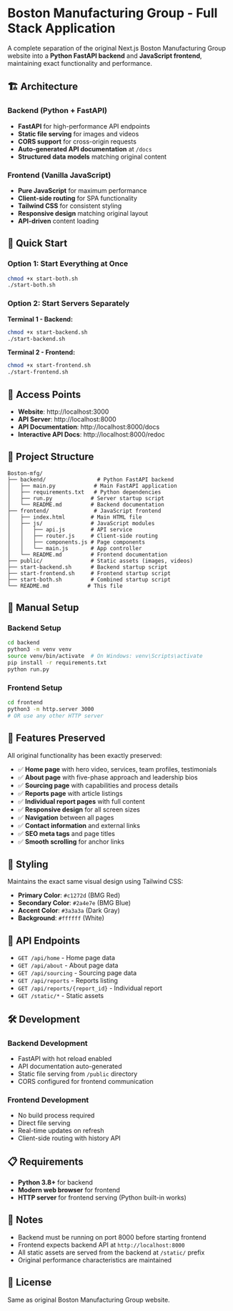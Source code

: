 # Boston Manufacturing Group - Full Stack Application

A complete separation of the original Next.js Boston Manufacturing Group website into a **Python FastAPI backend** and **JavaScript frontend**, maintaining exact functionality and performance.

## 🏗️ Architecture

### Backend (Python + FastAPI)
- **FastAPI** for high-performance API endpoints
- **Static file serving** for images and videos  
- **CORS support** for cross-origin requests
- **Auto-generated API documentation** at `/docs`
- **Structured data models** matching original content

### Frontend (Vanilla JavaScript)
- **Pure JavaScript** for maximum performance
- **Client-side routing** for SPA functionality
- **Tailwind CSS** for consistent styling
- **Responsive design** matching original layout
- **API-driven** content loading

## 🚀 Quick Start

### Option 1: Start Everything at Once
```bash
chmod +x start-both.sh
./start-both.sh
```

### Option 2: Start Servers Separately

**Terminal 1 - Backend:**
```bash
chmod +x start-backend.sh
./start-backend.sh
```

**Terminal 2 - Frontend:**
```bash
chmod +x start-frontend.sh  
./start-frontend.sh
```

## 📍 Access Points

- **Website**: http://localhost:3000
- **API Server**: http://localhost:8000  
- **API Documentation**: http://localhost:8000/docs
- **Interactive API Docs**: http://localhost:8000/redoc

## 📁 Project Structure

```
Boston-mfg/
├── backend/                # Python FastAPI backend
│   ├── main.py            # Main FastAPI application
│   ├── requirements.txt   # Python dependencies
│   ├── run.py            # Server startup script
│   └── README.md         # Backend documentation
├── frontend/              # JavaScript frontend
│   ├── index.html        # Main HTML file
│   ├── js/               # JavaScript modules
│   │   ├── api.js        # API service
│   │   ├── router.js     # Client-side routing
│   │   ├── components.js # Page components
│   │   └── main.js       # App controller
│   └── README.md         # Frontend documentation
├── public/               # Static assets (images, videos)
├── start-backend.sh      # Backend startup script
├── start-frontend.sh     # Frontend startup script
├── start-both.sh         # Combined startup script
└── README.md            # This file
```

## 🔧 Manual Setup

### Backend Setup
```bash
cd backend
python3 -m venv venv
source venv/bin/activate  # On Windows: venv\Scripts\activate
pip install -r requirements.txt
python run.py
```

### Frontend Setup
```bash
cd frontend
python3 -m http.server 3000
# OR use any other HTTP server
```

## 🌟 Features Preserved

All original functionality has been exactly preserved:

- ✅ **Home page** with hero video, services, team profiles, testimonials
- ✅ **About page** with five-phase approach and leadership bios  
- ✅ **Sourcing page** with capabilities and process details
- ✅ **Reports page** with article listings
- ✅ **Individual report pages** with full content
- ✅ **Responsive design** for all screen sizes
- ✅ **Navigation** between all pages
- ✅ **Contact information** and external links
- ✅ **SEO meta tags** and page titles
- ✅ **Smooth scrolling** for anchor links

## 🎨 Styling

Maintains the exact same visual design using Tailwind CSS:
- **Primary Color**: `#c1272d` (BMG Red)
- **Secondary Color**: `#2a4e7e` (BMG Blue)
- **Accent Color**: `#3a3a3a` (Dark Gray)
- **Background**: `#ffffff` (White)

## 🔌 API Endpoints

- `GET /api/home` - Home page data
- `GET /api/about` - About page data
- `GET /api/sourcing` - Sourcing page data  
- `GET /api/reports` - Reports listing
- `GET /api/reports/{report_id}` - Individual report
- `GET /static/*` - Static assets

## 🛠️ Development

### Backend Development
- FastAPI with hot reload enabled
- API documentation auto-generated
- Static file serving from `/public` directory
- CORS configured for frontend communication

### Frontend Development
- No build process required
- Direct file serving
- Real-time updates on refresh
- Client-side routing with history API

## 📋 Requirements

- **Python 3.8+** for backend
- **Modern web browser** for frontend
- **HTTP server** for frontend serving (Python built-in works)

## 🚨 Notes

- Backend must be running on port 8000 before starting frontend
- Frontend expects backend API at `http://localhost:8000`
- All static assets are served from the backend at `/static/` prefix
- Original performance characteristics are maintained

## 📝 License

Same as original Boston Manufacturing Group website. 